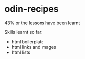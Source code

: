 # odin-recipes
43% or the lessons have been learnt

Skills learnt so far:
- html boilerplate
- html links and images
- html lists